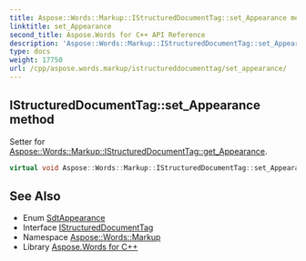 ```yaml
---
title: Aspose::Words::Markup::IStructuredDocumentTag::set_Appearance method
linktitle: set_Appearance
second_title: Aspose.Words for C++ API Reference
description: 'Aspose::Words::Markup::IStructuredDocumentTag::set_Appearance method. Setter for Aspose::Words::Markup::IStructuredDocumentTag::get_Appearance in C++.'
type: docs
weight: 17750
url: /cpp/aspose.words.markup/istructureddocumenttag/set_appearance/
---
```

## IStructuredDocumentTag::set_Appearance method


Setter for [Aspose::Words::Markup::IStructuredDocumentTag::get_Appearance](../get_appearance/).

```cpp
virtual void Aspose::Words::Markup::IStructuredDocumentTag::set_Appearance(Aspose::Words::Markup::SdtAppearance value)=0
```

## See Also

* Enum [SdtAppearance](../../sdtappearance/)
* Interface [IStructuredDocumentTag](../)
* Namespace [Aspose::Words::Markup](../../)
* Library [Aspose.Words for C++](../../../)
